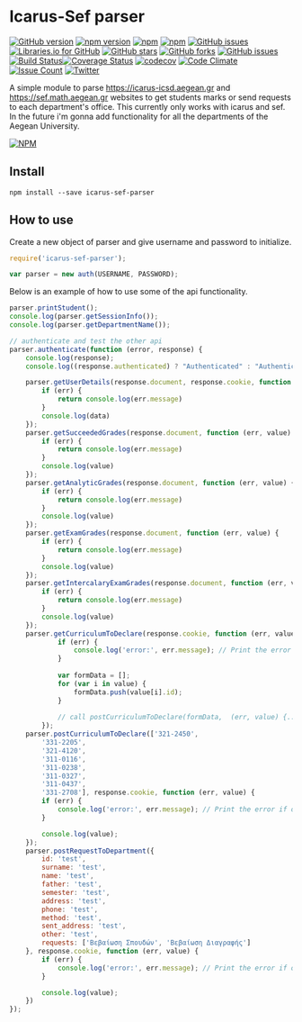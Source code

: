 # Icarus-Sef parser
[![GitHub version](https://badge.fury.io/gh/rambou%2Ficarus-sef-parser.svg)](https://badge.fury.io/gh/rambou%2Ficarus-sef-parser) [![npm version](https://badge.fury.io/js/icarus-sef-parser.svg)](https://badge.fury.io/js/icarus-sef-parser) [![npm](https://img.shields.io/npm/dt/rambou.svg)]() [![npm](https://img.shields.io/npm/l/icarus-sef-parser.svg)]() [![GitHub issues](https://img.shields.io/github/issues/rambou/icarus-sef-parser.svg)]() [![Libraries.io for GitHub](https://img.shields.io/librariesio/github/rambou/icarus-sef-parser.svg)]() [![GitHub stars](https://img.shields.io/github/stars/Rambou/icarus-sef-parser.svg)](https://github.com/Rambou/icarus-sef-parser/stargazers) [![GitHub forks](https://img.shields.io/github/forks/Rambou/icarus-sef-parser.svg)](https://github.com/Rambou/icarus-sef-parser/network) [![GitHub issues](https://img.shields.io/github/issues/Rambou/icarus-sef-parser.svg)](https://github.com/Rambou/icarus-sef-parser/issues) [![Build Status](https://travis-ci.org/Rambou/icarus-sef-parser.svg?branch=master)](https://travis-ci.org/Rambou/icarus-sef-parser)[![Coverage Status](https://coveralls.io/repos/github/Rambou/icarus-sef-parser/badge.svg)](https://coveralls.io/github/Rambou/icarus-sef-parser) [![codecov](https://codecov.io/gh/Rambou/icarus-sef-parser/branch/master/graph/badge.svg)](https://codecov.io/gh/Rambou/icarus-sef-parser) [![Code Climate](https://codeclimate.com/github/Rambou/icarus-sef-parser/badges/gpa.svg)](https://codeclimate.com/github/Rambou/icarus-sef-parser) [![Issue Count](https://codeclimate.com/github/Rambou/icarus-sef-parser/badges/issue_count.svg)](https://codeclimate.com/github/Rambou/icarus-sef-parser) [![Twitter](https://img.shields.io/twitter/url/https/github.com/Rambou/icarus-sef-parser.svg?style=social)](https://twitter.com/intent/tweet?text=Wow:&url=%5Bobject%20Object%5D)

A simple module to parse https://icarus-icsd.aegean.gr and https://sef.math.aegean.gr websites to get students marks or send requests to each department's office. This currently only works with icarus and sef. In the future i'm gonna add functionality for all the departments of the Aegean University.

[![NPM](https://nodei.co/npm/icarus-sef-parser.png?downloads=true&downloadRank=true&stars=true)](https://nodei.co/npm/icarus-sef-parser/)

## Install

```
npm install --save icarus-sef-parser
```
## How to use

Create a new object of parser and give username and password to initialize.
```javascript
require('icarus-sef-parser');

var parser = new auth(USERNAME, PASSWORD);
```

Below is an example of how to use some of the api functionality.
```javascript
parser.printStudent();
console.log(parser.getSessionInfo());
console.log(parser.getDepartmentName());

// authenticate and test the other api
parser.authenticate(function (error, response) {
    console.log(response);
    console.log((response.authenticated) ? "Authenticated" : "Authentication Failed.");

    parser.getUserDetails(response.document, response.cookie, function (err, data) {
        if (err) {
            return console.log(err.message)
        }
        console.log(data)
    });
    parser.getSucceededGrades(response.document, function (err, value) {
        if (err) {
            return console.log(err.message)
        }
        console.log(value)
    });
    parser.getAnalyticGrades(response.document, function (err, value) {
        if (err) {
            return console.log(err.message)
        }
        console.log(value)
    });
    parser.getExamGrades(response.document, function (err, value) {
        if (err) {
            return console.log(err.message)
        }
        console.log(value)
    });
    parser.getIntercalaryExamGrades(response.document, function (err, value) {
        if (err) {
            return console.log(err.message)
        }
        console.log(value)
    });
    parser.getCurriculumToDeclare(response.cookie, function (err, value) {
            if (err) {
                console.log('error:', err.message); // Print the error if one occurred
            }
    
            var formData = [];
            for (var i in value) {
                formData.push(value[i].id);
            }
    
            // call postCurriculumToDeclare(formData,  (err, value) {....}) to post them
        });
    parser.postCurriculumToDeclare(['321-2450',
        '331-2205',
        '321-4120',
        '311-0116',
        '311-0238',
        '311-0327',
        '311-0437',
        '331-2708'], response.cookie, function (err, value) {
        if (err) {
            console.log('error:', err.message); // Print the error if one occurred
        }

        console.log(value);
    });
    parser.postRequestToDepartment({
        id: 'test',
        surname: 'test',
        name: 'test',
        father: 'test',
        semester: 'test',
        address: 'test',
        phone: 'test',
        method: 'test',
        sent_address: 'test',
        other: 'test',
        requests: ['Βεβαίωση Σπουδών', 'Βεβαίωση Διαγραφής']
    }, response.cookie, function (err, value) {
        if (err) {
            console.log('error:', err.message); // Print the error if one occurred
        }

        console.log(value);
    })
});
```
